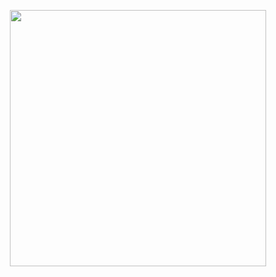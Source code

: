 


<p align="center">
<img src="https://github-readme-stats.vercel.app/api?username=L4wson&theme=radical&show_icons=true" width="410"/>
</p>
